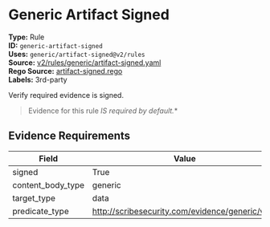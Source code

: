 # Generic Artifact Signed  
**Type:** Rule  
**ID:** `generic-artifact-signed`  
**Uses:** `generic/artifact-signed@v2/rules`  
**Source:** [v2/rules/generic/artifact-signed.yaml](https://github.com/scribe-public/sample-policies/v2/rules/generic/artifact-signed.yaml)  
**Rego Source:** [artifact-signed.rego](https://github.com/scribe-public/sample-policies/v2/rules/generic/artifact-signed.rego)  
**Labels:** 3rd-party  

Verify required evidence is signed.

> Evidence for this rule **IS* required by default.**


## Evidence Requirements  
| Field | Value |
|-------|-------|
| signed | True |
| content_body_type | generic |
| target_type | data |
| predicate_type | http://scribesecurity.com/evidence/generic/v0.1 |

